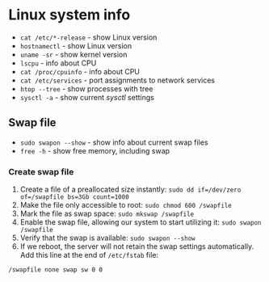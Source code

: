 # Linux system info

- `cat /etc/*-release` - show Linux version
- `hostnamectl` - show Linux version
- `uname -sr` - show kernel version
- `lscpu` - info about CPU
- `cat /proc/cpuinfo` - info about CPU
- `cat /etc/services` - port assignments to network services
- `htop --tree` - show processes with tree
- `sysctl -a` - show current *sysctl* settings

## Swap file

- `sudo swapon --show` - show info about current swap files
- `free -h` - show free memory, including swap

### Create swap file

1. Create a file of a preallocated size instantly: `sudo dd if=/dev/zero of=/swapfile bs=3Gb count=1000`
2. Make the file only accessible to root: `sudo chmod 600 /swapfile`
3. Mark the file as swap space: `sudo mkswap /swapfile`
4. Enable the swap file, allowing our system to start utilizing it: `sudo swapon /swapfile`
5. Verify that the swap is available: `sudo swapon --show`
6. If we reboot, the server will not retain the swap settings automatically. 
Add this line at the end of `/etc/fstab` file:
```
/swapfile none swap sw 0 0
```
